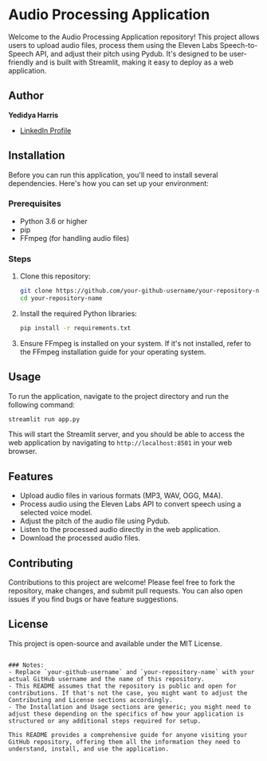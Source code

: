 # Audio Processing Application

Welcome to the Audio Processing Application repository! This project allows users to upload audio files, process them using the Eleven Labs Speech-to-Speech API, and adjust their pitch using Pydub. It's designed to be user-friendly and is built with Streamlit, making it easy to deploy as a web application.

## Author

**Yedidya Harris**

- [LinkedIn Profile](https://www.linkedin.com/in/yedidya-harris/)

## Installation

Before you can run this application, you'll need to install several dependencies. Here's how you can set up your environment:

### Prerequisites

- Python 3.6 or higher
- pip
- FFmpeg (for handling audio files)

### Steps

1. Clone this repository:
   ```bash
   git clone https://github.com/your-github-username/your-repository-name.git
   cd your-repository-name
   ```

2. Install the required Python libraries:
   ```bash
   pip install -r requirements.txt
   ```

3. Ensure FFmpeg is installed on your system. If it's not installed, refer to the FFmpeg installation guide for your operating system.

## Usage

To run the application, navigate to the project directory and run the following command:

```bash
streamlit run app.py
```

This will start the Streamlit server, and you should be able to access the web application by navigating to `http://localhost:8501` in your web browser.

## Features

- Upload audio files in various formats (MP3, WAV, OGG, M4A).
- Process audio using the Eleven Labs API to convert speech using a selected voice model.
- Adjust the pitch of the audio file using Pydub.
- Listen to the processed audio directly in the web application.
- Download the processed audio files.

## Contributing

Contributions to this project are welcome! Please feel free to fork the repository, make changes, and submit pull requests. You can also open issues if you find bugs or have feature suggestions.

## License

This project is open-source and available under the MIT License.
```

### Notes:
- Replace `your-github-username` and `your-repository-name` with your actual GitHub username and the name of this repository.
- This README assumes that the repository is public and open for contributions. If that's not the case, you might want to adjust the Contributing and License sections accordingly.
- The Installation and Usage sections are generic; you might need to adjust these depending on the specifics of how your application is structured or any additional steps required for setup.

This README provides a comprehensive guide for anyone visiting your GitHub repository, offering them all the information they need to understand, install, and use the application.
